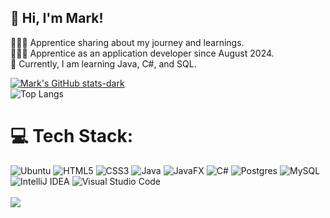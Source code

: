 ## 👋 Hi, I'm Mark!

👩🏻‍💻 Apprentice sharing about my journey and learnings.<br>
👩🏻‍🎓 Apprentice as an application developer since August 2024.<br>
💭 Currently, I am learning Java, C#, and SQL.<br>

<!GitHub stats from https://github.com/anuraghazra/github-readme-stats -->
[![Mark's GitHub stats-dark](https://github-readme-stats.vercel.app/api?username=xmark05&show_icons=true&hide_rank=true&theme=dark#gh-dark-mode-only)](https://github.com/anuraghazra/github-readme-stats#gh-dark-mode-only)<br>
![Top Langs](https://github-readme-stats.vercel.app/api/top-langs/?username=xmark05&layout=compact&theme=dark) <br>

# 💻 Tech Stack:
![Ubuntu](https://img.shields.io/badge/Ubuntu-E95420?style=for-the-badge&logo=ubuntu&logoColor=white)
![HTML5](https://img.shields.io/badge/html5-%23E34F26.svg?style=for-the-badge&logo=html5&logoColor=white)
![CSS3](https://img.shields.io/badge/css3-%231572B6.svg?style=for-the-badge&logo=css3&logoColor=white)
![Java](https://img.shields.io/badge/java-%23ED8B00.svg?style=for-the-badge&logo=openjdk&logoColor=white) 
![JavaFX](https://img.shields.io/badge/javafx-%23FF0000.svg?style=for-the-badge&logo=javafx&logoColor=white) 
![C#](https://img.shields.io/badge/c%23-%23239120.svg?style=for-the-badge&logo=csharp&logoColor=white) 
![Postgres](https://img.shields.io/badge/postgres-%23316192.svg?style=for-the-badge&logo=postgresql&logoColor=white) 
![MySQL](https://img.shields.io/badge/mysql-4479A1.svg?style=for-the-badge&logo=mysql&logoColor=white) 
![IntelliJ IDEA](https://img.shields.io/badge/IntelliJIDEA-000000.svg?style=for-the-badge&logo=intellij-idea&logoColor=white) 
![Visual Studio Code](https://img.shields.io/badge/Visual%20Studio%20Code-0078d7.svg?style=for-the-badge&logo=visual-studio-code&logoColor=white)<br>
<br>
[![](https://visitcount.itsvg.in/api?id=xmark05&icon=5&color=12)](https://visitcount.itsvg.in)
